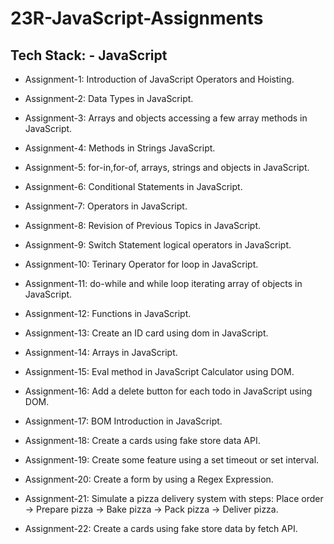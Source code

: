 # 23R-JavaScript-Assignments

## Tech Stack: - JavaScript

* Assignment-1: Introduction of JavaScript Operators and Hoisting.

* Assignment-2: Data Types in JavaScript.

* Assignment-3: Arrays and objects accessing a few array methods in JavaScript.

* Assignment-4: Methods in Strings JavaScript.

* Assignment-5: for-in,for-of, arrays, strings and objects in JavaScript.

* Assignment-6: Conditional Statements in JavaScript.

* Assignment-7: Operators in JavaScript.

* Assignment-8: Revision of Previous Topics in JavaScript.

* Assignment-9: Switch Statement logical operators in JavaScript.

* Assignment-10: Terinary Operator for loop in JavaScript.

* Assignment-11: do-while and while loop iterating array of objects in JavaScript.

* Assignment-12: Functions in JavaScript.

* Assignment-13: Create an ID card using dom in JavaScript.

* Assignment-14: Arrays in JavaScript.

* Assignment-15: Eval method in JavaScript Calculator using DOM.

* Assignment-16: Add a delete button for each todo in JavaScript using DOM.

* Assignment-17: BOM Introduction in JavaScript.

* Assignment-18: Create a cards using fake store data API.

* Assignment-19: Create some feature using a set timeout or set interval.

* Assignment-20: Create a form by using a Regex Expression.

* Assignment-21: Simulate a pizza delivery system with steps: Place order → Prepare pizza → Bake pizza → Pack pizza → Deliver pizza.

* Assignment-22: Create a cards using fake store data by fetch API.
